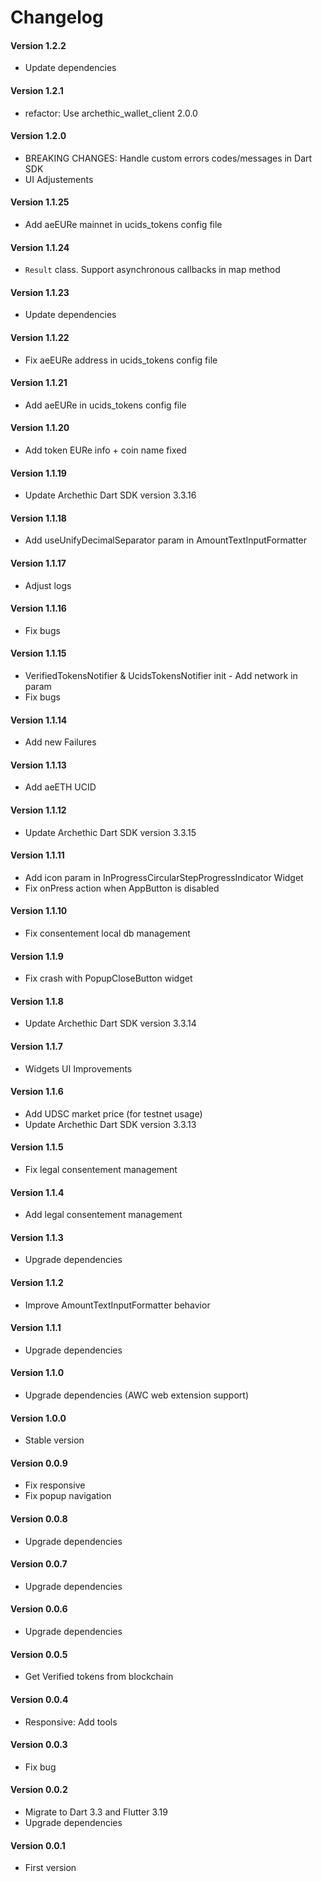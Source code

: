 Changelog
=========
#### Version 1.2.2
* Update dependencies

#### Version 1.2.1
* refactor: Use archethic_wallet_client 2.0.0

#### Version 1.2.0
* BREAKING CHANGES: Handle custom errors codes/messages in Dart SDK
* UI Adjustements

#### Version 1.1.25
* Add aeEURe mainnet in ucids_tokens config file

#### Version 1.1.24
* `Result` class. Support asynchronous callbacks in map method 

#### Version 1.1.23
* Update dependencies

#### Version 1.1.22
* Fix aeEURe address in ucids_tokens config file

#### Version 1.1.21
* Add aeEURe in ucids_tokens config file

#### Version 1.1.20
* Add token EURe info + coin name fixed

#### Version 1.1.19
* Update Archethic Dart SDK version 3.3.16

#### Version 1.1.18
* Add useUnifyDecimalSeparator param in AmountTextInputFormatter

#### Version 1.1.17
* Adjust logs
 
#### Version 1.1.16
* Fix bugs

#### Version 1.1.15
* VerifiedTokensNotifier & UcidsTokensNotifier init - Add network in param
* Fix bugs

#### Version 1.1.14
* Add new Failures

#### Version 1.1.13
* Add aeETH UCID

#### Version 1.1.12
* Update Archethic Dart SDK version 3.3.15

#### Version 1.1.11
* Add icon param in InProgressCircularStepProgressIndicator Widget
* Fix onPress action when AppButton is disabled

#### Version 1.1.10
* Fix consentement local db management

#### Version 1.1.9
* Fix crash with PopupCloseButton widget

#### Version 1.1.8
* Update Archethic Dart SDK version 3.3.14

#### Version 1.1.7
* Widgets UI Improvements
 
#### Version 1.1.6
* Add UDSC market price (for testnet usage)
* Update Archethic Dart SDK version 3.3.13

#### Version 1.1.5
* Fix legal consentement management

#### Version 1.1.4
* Add legal consentement management

#### Version 1.1.3
* Upgrade dependencies

#### Version 1.1.2
* Improve AmountTextInputFormatter behavior

#### Version 1.1.1
* Upgrade dependencies

#### Version 1.1.0
* Upgrade dependencies (AWC web extension support)

#### Version 1.0.0
* Stable version

#### Version 0.0.9
* Fix responsive
* Fix popup navigation

#### Version 0.0.8
* Upgrade dependencies

#### Version 0.0.7
* Upgrade dependencies

#### Version 0.0.6
* Upgrade dependencies

#### Version 0.0.5
* Get Verified tokens from blockchain

#### Version 0.0.4
* Responsive: Add tools

#### Version 0.0.3
* Fix bug

#### Version 0.0.2
* Migrate to Dart 3.3 and Flutter 3.19
* Upgrade dependencies

#### Version 0.0.1
* First version